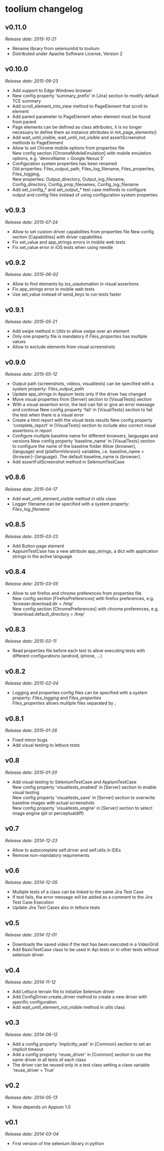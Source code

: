 toolium changelog
=================

v0.11.0
-------

*Release date: 2015-10-21*

  * Rename library from seleniumtid to toolium
  * Distributed under Apache Software License, Version 2

v0.10.0
-------

*Release date: 2015-09-23*

  * Add support to Edge Windows browser
  * New config property 'summary_prefix' in [Jira] section to modify default TCE summary
  * Add scroll_element_into_view method to PageElement that scroll to element
  * Add parent parameter to PageElement when element must be found from parent
  * Page elements can be defined as class attributes, it is no longer necessary to define them as instance attributes in init_page_elements()
  * Add wait_until_visible, wait_until_not_visible and assertScreenshot methods to PageElement
  * Allow to set Chrome mobile options from properties file  
    New config section [ChromeMobileEmulation] with mobile emulation options, e.g. 'deviceName = Google Nexus 5'
  * Configuration system properties has been renamed  
    Old properties: Files_output_path, Files_log_filename, Files_properties, Files_logging,  
    New properties: Output_directory, Output_log_filename, Config_directory, Config_prop_filenames, Config_log_filename
  * Add set_config_* and set_output_* test case methods to configure output and config files instead of using configuration system properties

v0.9.3
------

*Release date: 2015-07-24*

  * Allow to set custom driver capabilities from properties file
    New config section [Capabilities] with driver capabilities
  * Fix set_value and app_strings errors in mobile web tests
  * Fix set_value error in iOS tests when using needle

v0.9.2
------

*Release date: 2015-06-02*

  * Allow to find elements by ios_uiautomation in visual assertions
  * Fix app_strings error in mobile web tests
  * Use set_value instead of send_keys to run tests faster

v0.9.1
------

*Release date: 2015-05-21*

  * Add swipe method in Utils to allow swipe over an element
  * Only one property file is mandatory if *Files_properties* has multiple values
  * Allow to exclude elements from visual screenshots

v0.9.0
------

*Release date: 2015-05-12*

  * Output path (screenshots, videos, visualtests) can be specified with a system property: *Files_output_path*
  * Update app_strings in Appium tests only if the driver has changed
  * Move visual properties from [Server] section to [VisualTests] section
  * With a visual assertion error, the test can fail or give an error message and continue
    New config property 'fail' in [VisualTests] section to fail the test when there is a visual error
  * Create a html report with the visual tests results
    New config property 'complete_report' in [VisualTests] section to include also correct visual assertions in report
  * Configure multiple baseline name for different browsers, languages and versions
    New config property 'baseline_name' in [VisualTests] section to configure the name of the baseline folder
    Allow {browser}, {language} and {platformVersion} variables, i.e. baseline_name = {browser}-{language}. The default baseline_name is {browser}.
  * Add assertFullScreenshot method in SeleniumTestCase

v0.8.6
------

*Release date: 2015-04-17*

  * Add wait_until_element_visible method in utils class
  * Logger filename can be specified with a system property: *Files_log_filename*

v0.8.5
------

*Release date: 2015-03-23*

  * Add Button page element
  * AppiumTestCase has a new attribute app_strings, a dict with application strings in the active language

v0.8.4
------

*Release date: 2015-03-05*

  * Allow to set firefox and chrome preferences from properties file  
    New config section [FirefoxPreferences] with firefox preferences, e.g. 'browser.download.dir = /tmp'  
    New config section [ChromePreferences] with chrome preferences, e.g. 'download.default_directory = /tmp'

v0.8.3
------

*Release date: 2015-02-11*

  * Read properties file before each test to allow executing tests with different configurations (android, iphone, ...)

v0.8.2
------

*Release date: 2015-02-04*

  * Logging and properties config files can be specified with a system property: *Files_logging* and *Files_properties*  
    *Files_properties* allows multiple files separated by ;

v0.8.1
------

*Release date: 2015-01-26*

  * Fixed minor bugs
  * Add visual testing to lettuce tests

v0.8
----

*Release date: 2015-01-20*

  * Add visual testing to SeleniumTestCase and AppiumTestCase  
    New config property 'visualtests_enabled' in [Server] section to enable visual testing  
    New config property 'visualtests_save' in [Server] section to overwrite baseline images with actual screenshots  
    New config property 'visualtests_engine' in [Server] section to select image engine (pil or perceptualdiff)

v0.7
----

*Release date: 2014-12-23*

  * Allow to autocomplete self.driver and self.utils in IDEs
  * Remove non-mandatory requirements

v0.6
----

*Release date: 2014-12-05*

  * Multiple tests of a class can be linked to the same Jira Test Case
  * If test fails, the error message will be added as a comment to the Jira Test Case Execution
  * Update Jira Test Cases also in lettuce tests 

v0.5
----

*Release date: 2014-12-01*

  * Downloads the saved video if the test has been executed in a VideoGrid
  * Add BasicTestCase class to be used in Api tests or in other tests without selenium driver

v0.4
----

*Release date: 2014-11-12*

  * Add Lettuce terrain file to initialize Selenium driver
  * Add ConfigDriver.create_driver method to create a new driver with specific configuration
  * Add wait_until_element_not_visible method in utils class

v0.3
----

*Release date: 2014-06-12*

  * Add a config property 'implicitly_wait' in [Common] section to set an implicit timeout
  * Add a config property 'reuse_driver' in [Common] section to use the same driver in all tests of each class
  * The driver can be reused only in a test class setting a class variable 'reuse_driver = True'

v0.2
----

*Release date: 2014-05-13*

  * Now depends on Appium 1.0

v0.1
----

*Release date: 2014-03-04*

  * First version of the selenium library in python